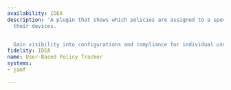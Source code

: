 ```yaml
---
availability: IDEA
description: 'A plugin that shows which policies are assigned to a specific user or
  their devices.


  Gain visibility into configurations and compliance for individual users.'
fidelity: IDEA
name: User-Based Policy Tracker
systems:
- jamf

---
```


